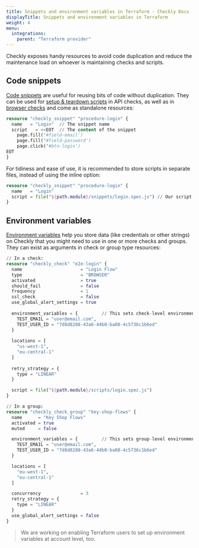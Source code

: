 ```yaml
---
title: Snippets and environment variables in Terraform - Checkly Docs
displayTitle: Snippets and environment variables in Terraform
weight: 4
menu:
  integrations:
    parent: "Terraform provider"
---
```


Checkly exposes handy resources to avoid code duplication and reduce the maintenance load on whoever is maintaining checks and scripts.

## Code snippets

[Code snippets](/docs/browser-checks/partials-code-snippets/) are useful for reusing bits of code without duplication. They can be used for [setup & teardown scripts](/docs/api-checks/setup-teardown-scripts/#reusable-code-snippets) in API checks, as well as in [browser checks](/docs/browser-checks/partials-code-snippets/) and come as standalone resources:

```terraform
resource "checkly_snippet" "procedure-login" {
  name   = "Login"  // The snippet name
  script   = <<EOT  // The content of the snippet
    page.fill('#field-email')
    page.fill('#field-password')
    page.click('#btn-login')
EOT
}
```

For tidiness and ease of use, it is recommended to store scripts in separate files, instead of using the inline option:

```terraform
resource "checkly_snippet" "procedure-login" {
  name   = "Login"
  script = file("${path.module}/snippets/login.spec.js") // Our script is contained in this file
}
```

## Environment variables

[Environment variables](/docs/browser-checks/variables/) help you store data (like credentials or other strings) on Checkly that you might need to use in one or more checks and groups. They can exist as arguments in check or group type resources:

```terraform
// In a check:
resource "checkly_check" "e2e-login" {
  name                      = "Login Flow"
  type                      = "BROWSER"
  activated                 = true
  should_fail               = false
  frequency                 = 1
  ssl_check                 = false
  use_global_alert_settings = true
  
  environment_variables = {         // This sets check-level environment variables
    TEST_EMAIL = "user@email.com",
    TEST_USER_ID = "7d8d8288-43a6-44b0-ba08-4c5736c1b6ed"
  }
  
  locations = [
    "us-west-1",
    "eu-central-1"
  ]
  
  retry_strategy = {
    type = "LINEAR"
  }

  script = file("${path.module}/scripts/login.spec.js")
}

// In a group:
resource "checkly_check_group" "key-shop-flows" {
  name      = "Key Shop Flows"
  activated = true
  muted     = false

  environment_variables = {         // This sets group-level environment variables
    TEST_EMAIL = "user@email.com",
    TEST_USER_ID = "7d8d8288-43a6-44b0-ba08-4c5736c1b6ed"
  }

  locations = [
    "eu-west-1",
    "eu-central-1"
  ]

  concurrency               = 3
  retry_strategy = {
    type = "LINEAR"
  }
  use_global_alert_settings = false
}
```

> We are working on enabling Terraform users to set up environment variables at account level, too.
